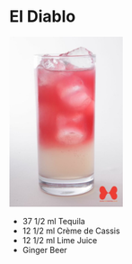 # El Diablo
<img src="../images/cocktail1.jpg" width="40%" height="40%" />

- 37 1/2 ml Tequila
- 12 1/2 ml Crème de Cassis
- 12 1/2 ml Lime Juice
- Ginger Beer